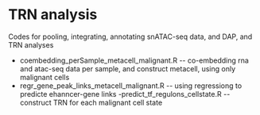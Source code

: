 # TRN analysis
Codes for pooling, integrating, annotating snATAC-seq data, and DAP, and TRN analyses

- coembedding_perSample_metacell_malignant.R -- co-embedding rna and atac-seq data per sample, and construct metacell, using only malignant cells
- regr_gene_peak_links_metacell_malignant.R -- using regressiong to predicte ehanncer-gene links
-predict_tf_regulons_cellstate.R -- construct TRN for each malignant cell state 
